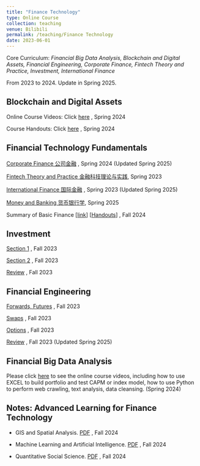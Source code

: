 ```yaml
---
title: "Finance Technology"
type: Online Course
collection: teaching
venue: Bilibili
permalink: /teaching/Finance Technology
date: 2023-06-01
---
```


Core Curriculum: *Financial Big Data Analysis, Blockchain and Digital Assets, Financial Engineering, Corporate Finance, Fintech Theory and Practice, Investment, International Finance*

From 2023 to 2024. Update in Spring 2025.

Blockchain and Digital Assets
---
Online Course Videos: Click [here](https://www.bilibili.com/video/BV16r421u7PG/) , Spring 2024

Course Handouts: Click [here]({{site.url}}/file/Handout_of_Block_Chain.pdf) , Spring 2024

Financial Technology Fundamentals 
---

[Corporate Finance 公司金融](https://www.bilibili.com/video/BV1XN411C75G/) , Spring 2024 (Updated Spring 2025)

[Fintech Theory and Practice 金融科技理论与实践](https://www.bilibili.com/video/BV1Po4y1W7W3/), Spring 2023

[International Finance 国际金融](https://www.bilibili.com/video/BV12P411D7wK/) , Spring 2023 (Updated Spring 2025)

[Money and Banking 货币银行学](https://b23.tv/ENWg8tX), Spring 2025

Summary of Basic Finance [[link](https://www.bilibili.com/video/BV1UJHke1EcU/?share_source=copy_web&vd_source=e8fa1855f6f86b783664c47a8acea625)] [[Handouts](https://mailbnueducn-my.sharepoint.com/:b:/g/personal/sjs_mail_bnu_edu_cn/Eae2msAbo3lIuiZKVO6b_zABkGUrpp25_pkKP-dNWD0WUw?e=PIKXNe)] , Fall 2024

Investment
---
[Section 1](https://www.bilibili.com/video/BV1Ng4y197zk/) , Fall 2023

[Section 2](https://www.bilibili.com/video/BV1xa4y1r71Y/) , Fall 2023

[Review](https://www.bilibili.com/video/BV1pC4y1T75V/) , Fall 2023

Financial Engineering
---
[Forwards, Futures](https://www.bilibili.com/video/BV1i8411v7jP/) , Fall 2023

[Swaps](https://www.bilibili.com/video/BV1HQ4y1g7YH/) , Fall 2023

[Options](https://www.bilibili.com/video/BV1vN411L78h/) , Fall 2023

[Review](https://www.bilibili.com/video/BV1yQ4y1u78P/) , Fall 2023 (Updated Spring 2025)

Financial Big Data Analysis
---

Please click [here](https://www.bilibili.com/video/BV1uT421S7UA/) to see the online course videos, including how to use EXCEL to build portfolio and test CAPM or index model, how to use Python to perform web crawling, text analysis, data cleansing.  (Spring 2024)

Notes: Advanced Learning for Finance Technology
---

- GIS and Spatial Analysis. [PDF](https://hkustgz-my.sharepoint.com/:b:/g/personal/shengjiesong_hkust-gz_edu_cn/EVK2IgyPmUlGlLCfZoaB2fwBV26omlKCkoHE9bsh82q5oA?e=8ChoAi) , Fall 2024

- Machine Learning and Artificial Intelligence. [PDF](https://hkustgz-my.sharepoint.com/:b:/g/personal/shengjiesong_hkust-gz_edu_cn/EVgNZ9ZqeOVNt9a0R7KhXpkBx1UWj-H82Dv55IMfEPhuKg?e=85Ga8w) , Fall 2024
  
- Quantitative Social Science. [PDF](https://mailbnueducn-my.sharepoint.com/:b:/g/personal/sjs_mail_bnu_edu_cn/EX5j22UFhLFHsv1bgh7YurQB-FQMDN_2UDvLvKNAR4ZSHg?e=yeOt1g) , Fall 2024



